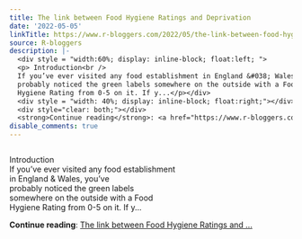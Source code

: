 ```yaml
---
title: The link between Food Hygiene Ratings and Deprivation
date: '2022-05-05'
linkTitle: https://www.r-bloggers.com/2022/05/the-link-between-food-hygiene-ratings-and-deprivation/
source: R-bloggers
description: |-
  <div style = "width:60%; display: inline-block; float:left; ">
  <p> Introduction<br />
  If you’ve ever visited any food establishment in England &#038; Wales, you’ve<br />
  probably noticed the green labels somewhere on the outside with a Food<br />
  Hygiene Rating from 0-5 on it. If y...</p></div>
  <div style = "width: 40%; display: inline-block; float:right;"></div>
  <div style="clear: both;"></div>
  <strong>Continue reading</strong>: <a href="https://www.r-bloggers.com/2022/05/the-link-between-food-hygiene-ratings-and-deprivation/">The link between Food Hygiene Ratings and ...
disable_comments: true
---
```

<div style = "width:60%; display: inline-block; float:left; ">
<p> Introduction<br />
If you’ve ever visited any food establishment in England &#038; Wales, you’ve<br />
probably noticed the green labels somewhere on the outside with a Food<br />
Hygiene Rating from 0-5 on it. If y...</p></div>
<div style = "width: 40%; display: inline-block; float:right;"></div>
<div style="clear: both;"></div>
<strong>Continue reading</strong>: <a href="https://www.r-bloggers.com/2022/05/the-link-between-food-hygiene-ratings-and-deprivation/">The link between Food Hygiene Ratings and ...